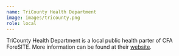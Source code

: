 ```yaml
---
name: TriCounty Health Department
image: images/tricounty.png
role: local
---
```

TriCounty Health Department is a local public health parter of CFA ForeSITE. More information can be found at their [website](https://tricountyhealthut.gov/).


